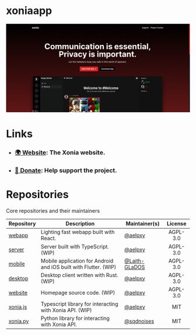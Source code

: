 # xoniaapp

<p align="center">
  <img src="/screenshots/site-screenshot.png" alt="Screenshot of the Revolt client with the Revolt Testers server open in the Information and Rules channel." />
</p>

# Links

- ### [🌍 Website](https://xoniaapp.com): The Xonia website.
- ### [💖 Donate](https://patreon.com/aelpxy): Help support the project.

# Repositories

Core repositories and their maintainers

|Repository|Description|Maintainer(s)|License|
|---|---|---|:-:|
|[webapp](https://github.com/xoniaapp/webapp)|Lighting fast webapp built with React.|[@aelpxy](https://github.com/aelpxy)|AGPL-3.0|
|[server](https://github.com/xoniaapp/server)|Server built with TypeScript. (WIP)|[@aelpxy](https://github.com/aelpxy)|AGPL-3.0|
|[mobile](https://github.com/xoniaapp/mobile)|Mobile application for Android and iOS built with Flutter. (WIP)|[@Laith-GLaDOS](https://github.com/Laith-GLaDOS)|AGPL-3.0|
|[desktop](https://github.com/xoniaapp/desktop)|Desktop client written with Rust. (WIP)|[@aelpxy](https://github.com/aelpxy)|AGPL-3.0|
|[website](https://github.com/xoniaapp/website)|Homepage source code. (WIP)|[@aelpxy](https://github.com/aelpxy)|AGPL-3.0|
|[xonia.js](https://github.com/xoniaapp/xonia.js)|Typescript library for interacting with Xonia API. (WIP)|[@aelpxy](https://github.com/aelpxy)|MIT|
|[xonia.py](https://github.com/sqdnoises/xonia.py)|Python library for interacting with Xonia API.|[@sqdnoises](https://github.com/sqdnoises)|MIT|
